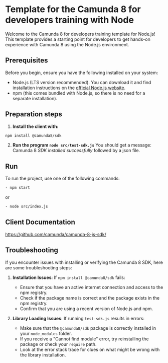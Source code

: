 # Template for the Camunda 8 for developers training with Node

Welcome to the Camunda 8 for developers training template for Node.js!
This template provides a starting point for developers to get hands-on experience with Camunda 8 using the Node.js environment.

## Prerequisites

Before you begin, ensure you have the following installed on your system:

- Node.js (LTS version recommended). You can download it and find installation instructions on the [official Node.js website](https://nodejs.org/).
- npm (this comes bundled with Node.js, so there is no need for a separate installation).

## Preparation steps

1. **Install the client with:**

```bash
npm install @camunda8/sdk
```

2. **Run the program `node src/test-sdk.js`**
You should get a message: Camunda 8 *SDK installed successfully* followed by a json file.

## Run

To run the project, use one of the following commands:

```bash
- npm start
```

or

```bash
- node src/index.js
```

## Client Documentation

https://github.com/camunda/camunda-8-js-sdk/

## Troubleshooting

If you encounter issues with installing or verifying the Camunda 8 SDK, here are some troubleshooting steps:

1. **Installation Issues**: If `npm install @camunda8/sdk` fails:
   - Ensure that you have an active internet connection and access to the npm registry.
   - Check if the package name is correct and the package exists in the npm registry.
   - Confirm that you are using a recent version of Node.js and npm.

2. **Library Loading Issues**: If running `test-sdk.js` results in errors:
   - Make sure that the `@camunda8/sdk` package is correctly installed in your `node_modules` folder.
   - If you receive a "Cannot find module" error, try reinstalling the package or check your `require` path.
   - Look at the error stack trace for clues on what might be wrong with the library installation.


